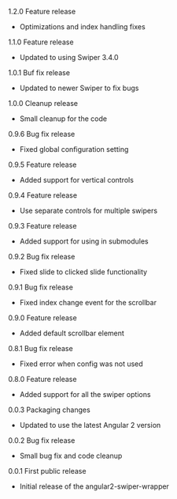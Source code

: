 1.2.0 Feature release

  - Optimizations and index handling fixes

1.1.0 Feature release

  - Updated to using Swiper 3.4.0

1.0.1 Buf fix release

  - Updated to newer Swiper to fix bugs

1.0.0 Cleanup release

  - Small cleanup for the code

0.9.6 Bug fix release

  - Fixed global configuration setting

0.9.5 Feature release

  - Added support for vertical controls

0.9.4 Feature release

  - Use separate controls for multiple swipers

0.9.3 Feature release

  - Added support for using in submodules

0.9.2 Bug fix release

  - Fixed slide to clicked slide functionality

0.9.1 Bug fix release

  - Fixed index change event for the scrollbar

0.9.0 Feature release

  - Added default scrollbar element

0.8.1 Bug fix release

  - Fixed error when config was not used

0.8.0 Feature release

  - Added support for all the swiper options

0.0.3 Packaging changes

  - Updated to use the latest Angular 2 version

0.0.2 Bug fix release

  - Small bug fix and code cleanup

0.0.1 First public release

  - Initial release of the angular2-swiper-wrapper
